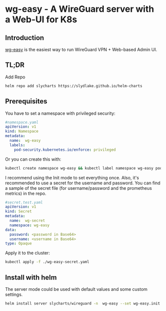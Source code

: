 # wg-easy - A WireGuard server with a Web-UI for K8s

## Introduction
[wg-easy](https://github.com/wg-easy/wg-easy) is the easiest way to run WireGuard VPN + Web-based Admin UI.

## TL;DR

Add Repo
```bash
helm repo add slycharts https://slydlake.github.io/helm-charts
```

## Prerequisites
You have to set a namespace with privileged security:
```yaml
#namespace.yaml
apiVersion: v1
kind: Namespace
metadata:
  name:  wg-easy
  labels:
    pod-security.kubernetes.io/enforce: privileged
```
Or you can create this with:
```bash
kubectl create namespace wg-easy && kubectl label namespace wg-easy pod-security.kubernetes.io/enforce=privileged --overwrite
```
I recommend using the Init mode to set everything once. 
Also, it's recommended to use a secret for the username and password.
You can find a sample of the secret file (for username/password and the prometheus metrics) in the repo.

```yaml
#secret.test.yaml
apiVersion: v1
kind: Secret
metadata:
  name:  wg-secret
  namespace: wg-easy
data:
  password: <password in Base64>
  username: <username in Base64>
type: Opaque
```
Apply it to the cluster:
```bash
kubectl apply -f ./wg-easy-secret.yaml
```

## Install with helm
The server mode could be used with default values and some custom settings.
```bash
helm install server slycharts/wireguard -n  wg-easy --set wg-easy.init.existingSecret="wg-secret",wg-easy.init.host="vpn.example.com",storage.storageClass="..."
```
